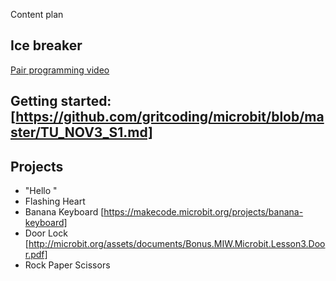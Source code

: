 Content plan

## Ice breaker
[Pair programming video](https://www.youtube.com/watch?v=vgkahOzFH2Q)

## Getting started: [https://github.com/gritcoding/microbit/blob/master/TU_NOV3_S1.md]

## Projects
* "Hello <name>"
* Flashing Heart
* Banana Keyboard [https://makecode.microbit.org/projects/banana-keyboard]
* Door Lock [http://microbit.org/assets/documents/Bonus.MIW.Microbit.Lesson3.Door.pdf]
* Rock Paper Scissors
